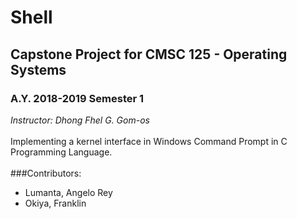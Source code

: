 # Shell
## Capstone Project for CMSC 125 - Operating Systems <br />
### A.Y. 2018-2019 Semester 1 <br />
*Instructor: Dhong Fhel G. Gom-os*<br />
<br />
Implementing a kernel interface in Windows Command Prompt in C Programming Language.<br /><br />
###Contributors: <br />
- Lumanta, Angelo Rey
- Okiya, Franklin

